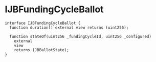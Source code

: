 # IJBFundingCycleBallot

```solidity
interface IJBFundingCycleBallot {
  function duration() external view returns (uint256);

  function stateOf(uint256 _fundingCycleId, uint256 _configured)
    external
    view
    returns (JBBallotState);
}
```
